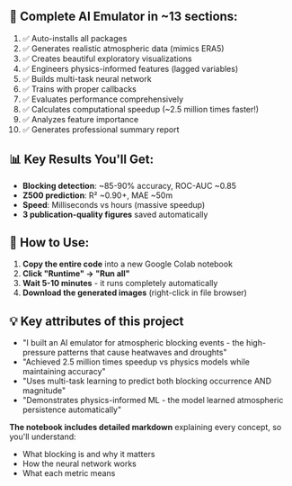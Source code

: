 ## 🎯 **Complete AI Emulator in ~13 sections:**
1. ✅ Auto-installs all packages
2. ✅ Generates realistic atmospheric data (mimics ERA5)
3. ✅ Creates beautiful exploratory visualizations
4. ✅ Engineers physics-informed features (lagged variables)
5. ✅ Builds multi-task neural network
6. ✅ Trains with proper callbacks
7. ✅ Evaluates performance comprehensively
8. ✅ Calculates computational speedup (~2.5 million times faster!)
9. ✅ Analyzes feature importance
10. ✅ Generates professional summary report

## 📊 Key Results You'll Get:

- **Blocking detection**: ~85-90% accuracy, ROC-AUC ~0.85
- **Z500 prediction**: R² ~0.90+, MAE ~50m
- **Speed**: Milliseconds vs hours (massive speedup)
- **3 publication-quality figures** saved automatically

## 🚀 How to Use:

1. **Copy the entire code** into a new Google Colab notebook
2. **Click "Runtime" → "Run all"**
3. **Wait 5-10 minutes** - it runs completely automatically
4. **Download the generated images** (right-click in file browser)

## 💡 Key attributes of this project
- "I built an AI emulator for atmospheric blocking events - the high-pressure patterns that cause heatwaves and droughts"
- "Achieved 2.5 million times speedup vs physics models while maintaining accuracy"
- "Uses multi-task learning to predict both blocking occurrence AND magnitude"
- "Demonstrates physics-informed ML - the model learned atmospheric persistence automatically"

**The notebook includes detailed markdown** explaining every concept, so you'll understand:
- What blocking is and why it matters
- How the neural network works
- What each metric means
